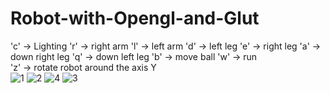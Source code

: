 # Robot-with-Opengl-and-Glut

'c'  -> Lighting 
'r'  -> right arm 
'l'  -> left arm 
'd'  -> left leg 
'e'  -> right leg
'a'  -> down right leg 
'q'  -> down left leg 
'b'  -> move ball 
'w'  -> run  
'z'  -> rotate robot around the axis Y  
![1](https://user-images.githubusercontent.com/76838562/147383558-a147358c-b025-4279-970f-c2eb48e2c433.png)
![2](https://user-images.githubusercontent.com/76838562/147383560-2565af83-9afb-4a37-851e-ddca4d39f27b.png)
![4](https://user-images.githubusercontent.com/76838562/147383562-e32d4d55-1c24-4a60-923c-9d12a47f7ced.png)
![3](https://user-images.githubusercontent.com/76838562/147383566-0509f257-b60a-429c-8647-9cefb57fa87b.png)
